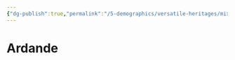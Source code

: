 ```yaml
---
{"dg-publish":true,"permalink":"/5-demographics/versatile-heritages/mixed-lineage/malakim/ardande/","noteIcon":""}
---
```


# Ardande
